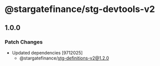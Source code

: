# @stargatefinance/stg-devtools-v2

## 1.0.0

### Patch Changes

- Updated dependencies [9712025]
  - @stargatefinance/stg-definitions-v2@1.2.0
